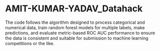 # AMIT-KUMAR-YADAV_Datahack
 The code follows the algorithm designed to process categorical and numerical data, train random forest models for multiple labels, make predictions, and evaluate metric-based ROC AUC performance to ensure the data is consistent and suitable for submission to machine learning competitions or the like.
